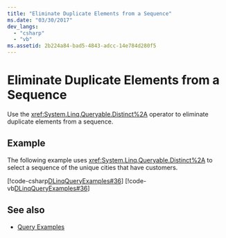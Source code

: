 ```yaml
---
title: "Eliminate Duplicate Elements from a Sequence"
ms.date: "03/30/2017"
dev_langs: 
  - "csharp"
  - "vb"
ms.assetid: 2b224a84-bad5-4843-adcc-14e784d280f5
---
```

# Eliminate Duplicate Elements from a Sequence
Use the <xref:System.Linq.Queryable.Distinct%2A> operator to eliminate duplicate elements from a sequence.  
  
## Example  
 The following example uses <xref:System.Linq.Queryable.Distinct%2A> to select a sequence of the unique cities that have customers.  
  
 [!code-csharp[DLinqQueryExamples#36](../../../../../../samples/snippets/csharp/VS_Snippets_Data/DLinqQueryExamples/cs/Program.cs#36)]
 [!code-vb[DLinqQueryExamples#36](../../../../../../samples/snippets/visualbasic/VS_Snippets_Data/DLinqQueryExamples/vb/Module1.vb#36)]  
  
## See also

- [Query Examples](../../../../../../docs/framework/data/adonet/sql/linq/query-examples.md)
